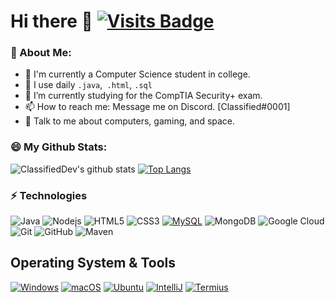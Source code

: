 # Hi there 👋 [![Visits Badge](https://badges.pufler.dev/visits/ClassifiedDev/ClassifiedDev)](https://badges.pufler.dev/visits/ClassifiedDev/ClassifiedDev)

### 🤵 About Me:
- 🏦 I'm currently a Computer Science student in college. 
- 🔭 I use daily ```.java```,``` .html```, ```.sql```
- 🌱 I’m currently studying for the CompTIA Security+ exam.
- 📫 How to reach me: Message me on Discord. [Classified#0001]
- 💬 Talk to me about computers, gaming, and space.

### 😄 My Github Stats:
![ClassifiedDev's github stats](https://github-readme-stats.vercel.app/api?username=ClassifiedDev&show_icons=true&title_color=22c9e3&icon_color=f75cff&text_color=daf7dc&bg_color=0c1324)
[![Top Langs](https://github-readme-stats.vercel.app/api/top-langs/?username=ClassifiedDev&layout=compact&text_color=22c9e3&bg_color=0c1324)](https://github.com/anuraghazra/github-readme-stats)

### ⚡ Technologies
![Java](https://img.shields.io/badge/-Java-0C1324?style=flat-square&logo=java&logoColor=white)
![Nodejs](https://img.shields.io/badge/-Nodejs-0C1324?style=flat-square&logo=Node.js)
![HTML5](https://img.shields.io/badge/-HTML5-0C1324?style=flat-square&logo=html5&logoColor=white)
![CSS3](https://img.shields.io/badge/-CSS3-0C1324?style=flat-square&logo=css3)
[![MySQL](https://img.shields.io/badge/-MySQL-0C1324?style=flat-square&logo=MySQL&logoColor=ffffff)](https://www.mysql.com/)
![MongoDB](https://img.shields.io/badge/-MongoDB-0C1324?style=flat-square&logo=mongodb)
![Google Cloud](https://img.shields.io/badge/Google%20Cloud-0C1324?style=flat-square&logo=google-cloud)
![Git](https://img.shields.io/badge/-Git-0C1324?style=flat-square&logo=git)
![GitHub](https://img.shields.io/badge/-GitHub-0C1324?style=flat-square&logo=github)
![Maven](https://img.shields.io/badge/-Maven-0C1324?style=flat-square&logo=maven)

## Operating System & Tools
[![Windows](https://img.shields.io/badge/Windows-10-4197d1?style=flat-square&logo=windows&logoColor=ffffff)](https://www.microsoft.com)
[![macOS](https://img.shields.io/badge/macOS-Catalina-D1ACBD?style=flat-square&logo=apple&logoColor=ffffff)](https://www.apple.com/macos/mojave/)
[![Ubuntu](https://img.shields.io/badge/Ubuntu-20.04-blue?style=flat-square&logo=ubuntu&logoColor=262577)](https://www.ubuntu.com/)
[![IntelliJ](https://img.shields.io/badge/IDE-IntelliJ-ea70ff?style=flat-square&logo=JetBrains)](https://www.jetbrains.com/IntelliJ/)
[![Termius](https://img.shields.io/badge/SSH-Termius-131933?style=flat-square&logo=ssh)](https://termius.com/)



<!--
### Hi there 👋

**ClassifiedDev/ClassifiedDev** is a ✨ _special_ ✨ repository because its `README.md` (this file) appears on your GitHub profile.

Here are some ideas to get you started:

- 🔭 I’m currently working on ...
- 🌱 I’m currently learning ...
- 👯 I’m looking to collaborate on ...
- 🤔 I’m looking for help with ...
- 💬 Ask me about ...
- 📫 How to reach me: ...
- 😄 Pronouns: ...
- ⚡ Fun fact: ...
-->
